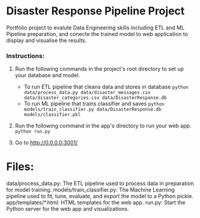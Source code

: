 # Disaster Response Pipeline Project
Portfolio project to evalute Data Engineering skills including ETL and ML Pipeline preparation, and conecte the trained model to web application to display and visualise the results.

### Instructions:
1. Run the following commands in the project's root directory to set up your database and model.

    - To run ETL pipeline that cleans data and stores in database
        `python data/process_data.py data/disaster_messages.csv data/disaster_categories.csv data/DisasterResponse.db`
    - To run ML pipeline that trains classifier and saves
        `python models/train_classifier.py data/DisasterResponse.db models/classifier.pkl`

2. Run the following command in the app's directory to run your web app.
    `python run.py`

3. Go to http://0.0.0.0:3001/
# Files:
data/process_data.py: The ETL pipeline used to process data in preparation for model training.
models/train_classifier.py: The Machine Learning pipeline used to fit, tune, evaluate, and export the model to a Python pickle.
app/templates/*.html: HTML templates for the web app.
run.py: Start the Python server for the web app and  visualizations.
